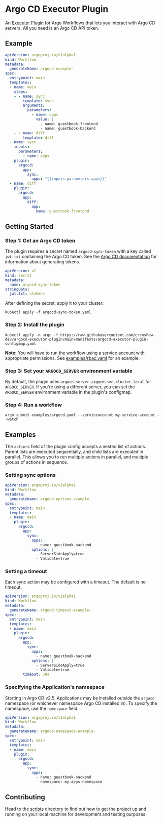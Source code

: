 # Argo CD Executor Plugin


An [Executor Plugin](https://github.com/argoproj/argo-workflows/blob/master/docs/executor_plugins.md) for 
Argo Workflows that lets you interact with Argo CD servers. All you need is an Argo CD API token.

## Example

```yaml
apiVersion: argoproj.io/v1alpha1
kind: Workflow
metadata:
  generateName: argocd-example-
spec:
  entrypoint: main
  templates:
  - name: main
    steps:
    - - name: sync
        template: sync
        arguments:
          parameters:
            - name: apps
              value: |
                - name: guestbook-frontend
                - name: guestbook-backend
    - - name: diff
        template: diff
  - name: sync
    inputs:
      parameters:
        - name: apps
    plugin:
      argocd:
        app:
          sync:
            apps: "{{inputs.parameters.apps}}"
  - name: diff
    plugin:
      argocd:
        app:
          diff:
            app:
              name: guestbook-frontend
```

## Getting Started

### Step 1: Get an Argo CD token

The plugin requires a secret named `argocd-sync-token` with a key called `jwt.txt` containing the Argo CD token. See the [Argo CD documentation](https://argo-cd.readthedocs.io/en/stable/user-guide/projects/#project-roles) for information about generating tokens.

```yaml
apiVersion: v1
kind: Secret
metadata:
  name: argocd-sync-token
stringData:
  jwt.txt: <token>
```

After defining the secret, apply it to your cluster:

```shell
kubectl apply -f argocd-sync-token.yaml
```

### Step 2: Install the plugin

```shell
kubectl apply -n argo -f https://raw.githubusercontent.com/crenshaw-dev/argocd-executor-plugin/main/manifests/argocd-executor-plugin-configmap.yaml
```

**Note:** You will have to run the workflow using a service account with appropriate permissions. See [examples/rbac.yaml](examples/rbac.yaml) for an example.

### Step 3: Set your `ARGOCD_SERVER` environment variable

By default, the plugin uses `argocd-server.argocd.svc.cluster.local` for `ARGOCD_SERVER`. If you're using a different
server, you can set the `ARGOCD_SERVER` environment variable in the plugin's configmap.

### Step 4: Run a workflow

```shell
argo submit examples/argocd.yaml --serviceaccount my-service-account --watch
```

## Examples

The `actions` field of the plugin config accepts a nested list of actions. Parent lists are executed sequentially, and 
child lists are executed in parallel. This allows you to run multiple actions in parallel, and multiple groups of 
actions in sequence.

### Setting sync options

```yaml
apiVersion: argoproj.io/v1alpha1
kind: Workflow
metadata:
  generateName: argocd-options-example-
spec:
  entrypoint: main
  templates:
  - name: main
    plugin:
      argocd:
        app:
          sync:
            apps: |
              - name: guestbook-backend
            options: |
              - ServerSideApply=true
              - Validate=true
```

### Setting a timeout

Each sync action may be configured with a timeout. The default is no timeout.

```yaml
apiVersion: argoproj.io/v1alpha1
kind: Workflow
metadata:
  generateName: argocd-timeout-example-
spec:
  entrypoint: main
  templates:
  - name: main
    plugin:
      argocd:
        app:
          sync:
            apps: |
              - name: guestbook-backend
            options: |
              - ServerSideApply=true
              - Validate=true
        timeout: 30s
```

### Specifying the Application's namespace

Starting in Argo CD v2.5, Applications may be installed outside the `argocd` namespace (or whichever namespace Argo CD 
installed in). To specify the namespace, use the `namespace` field.

```yaml
apiVersion: argoproj.io/v1alpha1
kind: Workflow
metadata:
  generateName: argocd-namespace-example-
spec:
  entrypoint: main
  templates:
  - name: main
    plugin:
      argocd:
        app:
          sync:
            apps: |
              - name: guestbook-backend
                namespace: my-apps-namespace
```

## Contributing

Head to the [scripts](CONTRIBUTING.md) directory to find out how to get the project up and running on your local machine for development and testing purposes.
